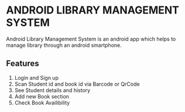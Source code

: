 
# ANDROID LIBRARY MANAGEMENT SYSTEM 

Android Library Management System is an android app which helps to manage library through an android smartphone.

## Features

1. Login and Sign up
2. Scan Student id and book id via Barcode or QrCode
3. See Student details and history
4. Add new Book section
5. Check Book Availibility









